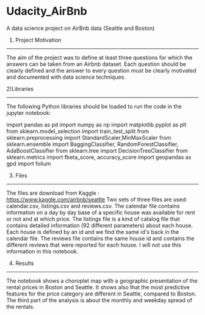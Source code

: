 # Udacity_AirBnb
A data science project on AirBnb data (Seattle and Boston)
1) Project Motivation
***********************
The aim of the project was to define at least three questions for which the answers can be taken from an Airbnb dataset. Each question should be clearly defined and the answer to every question must be clearly motivated and documented with data science techniques.

2)Libraries
************
The following Python libraries should be loaded to run the code in the jupyter notebook:

import pandas as pd
import numpy as np
import matplotlib.pyplot as plt
from sklearn.model_selection import train_test_split
from sklearn.preprocessing import StandardScaler,MinMaxScaler
from sklearn.ensemble import BaggingClassifier, RandomForestClassifier, AdaBoostClassifier
from sklearn.tree import DecisionTreeClassifier
from sklearn.metrics import fbeta_score, accuracy_score
import geopandas as gpd
import folium

3) Files
********
The files are download from Kaggle : https://www.kaggle.com/airbnb/seattle
Two sets of three files are used: calendar.csv, listings.csv and reviews.csv. 
The calendar file contains information on a day by day base of a specific house was available for rent or not and at which price.
The listings file is a kind of catalog file that contains detailed information (92 different parameters) about each house. Each house is defined by an id and we find the same id's back in the calendar file.
The reviews file contains the same house id and contains the different reviews that were reported for each house. I will not use this information in this notebook.

4) Results
**********
The notebook shows a choroplet map with a geographic presentation of the rental prices in Boston and Seattle.
It shows also that the most predictive features for the price category are different in Seattle, compared to Boston.
The third part of the analysis is about the monthly and weekday spread of the rentals.
